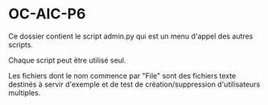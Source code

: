 # OC-AIC-P6

Ce dossier contient le script admin.py qui est un menu d'appel des autres scripts.

Chaque script peut être utilisé seul.

Les fichiers dont le nom commence par "File" sont des fichiers texte destinés
à servir d'exemple et de test de création/suppression d'utilisateurs multiples.
